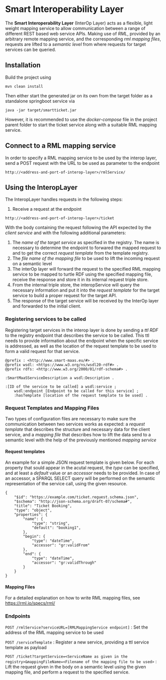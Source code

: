 # Smart Interoperability Layer

The **Smart Interoperability Layer** (InterOp Layer) acts as a flexible, light weight mapping service to allow communication between a range of different REST based web service APIs. Making use of *RML*, provided by an arbitrary remote mapping service, and the corresponding *rml mapping files*, requests are lifted to a *semantic level* from where requests for target services can be queried.

## Installation
Build the project using
```
mvn clean install
````

Then either start the generated jar on its own from the target folder as a standalone springboot service via
```
java -jar target/smartticket.jar
```

However, it is recommended to use the *docker-compose* file in the project parent folder to start the ticket service along with a suitable RML mapping service.

## Connect to a RML mapping service

In order to specify a RML mapping service to be used by the interop layer, send a POST request with the URL to be used as parameter to the endpoint
```
http://<address-and-port-of-interop-layer>/rmlService/
```
## Using the InteropLayer
The InteropLayer handles requests in the following steps:
1. Receive a request at the endpoint
```
http://<address-and-port-of-interop-layer>/ticket
```
With the body containing the request following the API expected by the *client service* and with the following additional parameters:
  1. The *name of the target service* as specified in the registry. The name is necessary to determine the endpoint to forwared the mapped request to and to get the correct *request template* from the template registry.
  2. The *file name of the mapping file* to be used to lift the incoming request on a semantic level
2. The interOp layer will forward the request to the specified RML mapping service to be mapped to turtle RDF using the specified mapping file, receive the response and store it in its internal request triple store.
3. From the internal triple store, the interopService will query the necessary information and put it into the *request template* for the target service to build a proper request for the target API.
4. The response of the target service will be received by the InterOp layer and forwarded to the initial client.

### Registering services to be called
Registering target services in the interop layer is done by sending a *ttl RDF* to the registry endpoint that describes the service to be called. This ttl needs to provide information about the endpoint when the specific service is addressed, as well as the location of the request template to be used to form a valid request for that service.
```
@prefix : <http://www.smart-maas.eu/#> .
@prefix wsdl: <https://www.w3.org/ns/wsdl20-rdf#> .
@prefix rdfs: <http://www.w3.org/2000/01/rdf-schema#> .

:SmartMaaSServiceDescription a wsdl:Description .

:[ID of the service to be called] a wsdl:service ;
	wsdl:endpoint [Endpoint to be called for this service] ;
	:hasTemplate [location of the request template to be used] .
```
### Request Templates and Mapping Files
Two types of configuration files are necessary to make sure the communication between two services works as expected: a *request template* that describes the structure and necessary data for the client service, and a *mapping file* that describes how to lift the data send to a semantic level with the help of the previously mentioned *mapping service*

#### Request templates

An example for a simple JSON request template is given below. For each property that sould appear in the acutal request, the *type* can be specified, and at least a *default* value or an *accessor* needs to be provided. In case of an accessor, a SPARQL SELECT query will be performed on the semantic representation of the service call, using the given resource.
```
{
	"$id": "https://example.com/ticket.reguest.schema.json",
	"$schema": "http://json-schema.org/draft-07/schema#",
	"title": "Ticket Booking",
	"type": "object",
	"properties": {
		"name": {
			"type": "string",
			"default": "booking1",
		},
		"begin": {
			"type": "dateTime",
			"accessor": "gr:validFrom"
		},
		"end": {
			"type": "dateTime",
			"accessor": "gr:validThrough"
		}
	}
}
```

#### Mapping Files

For a detailed explanation on how to write RML mapping files, see https://rml.io/specs/rml/
### Endpoints

`POST /rmlService?serviceURL=[RMLMappingService endpoint]` : Set the address of the RML mapping service to be used

`POST /serviceTemplate` : Register a new service, providing a ttl service template as payload

`POST /ticket?targetService=<ServiceName as given in the registry>&mappingFileName=<Filename of the mapping file to be used>` : Lift the request given in the body on a semantic level using the given mapping file, and perform a request to the specified service.